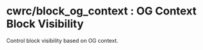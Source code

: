 # cwrc/block_og_context : OG Context Block Visibility

Control block visibility based on OG context.
